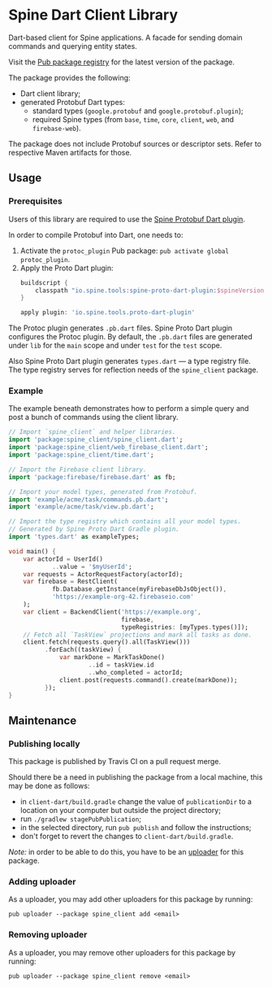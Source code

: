 # Spine Dart Client Library

Dart-based client for Spine applications. A facade for sending domain commands and querying entity
states.

Visit the [Pub package registry](https://pub.dev/packages/spine_client) for the latest version of
the package.

The package provides the following:
 - Dart client library;
 - generated Protobuf Dart types:
   - standard types (`google.protobuf` and `google.protobuf.plugin`);
   - required Spine types (from `base`, `time`, `core`, `client`, `web`, and `firebase-web`).
   
The package does not include Protobuf sources or descriptor sets. Refer to respective Maven
artifacts for those.

## Usage

### Prerequisites

Users of this library are required to use the [Spine Protobuf Dart plugin](https://github.com/SpineEventEngine/base/tree/master/tools/proto-dart-plugin).

In order to compile Protobuf into Dart, one needs to:
 1. Activate the `protoc_plugin` Pub package: `pub activate global protoc_plugin`.
 2. Apply the Proto Dart plugin:
    ```gradle
    buildscript {
        classpath "io.spine.tools:spine-proto-dart-plugin:$spineVersion"
    }

    apply plugin: 'io.spine.tools.proto-dart-plugin'
    ```

The Protoc plugin generates `.pb.dart` files. Spine Proto Dart plugin configures the Protoc plugin.
By default, the `.pb.dart` files are generated under `lib` for the `main` scope and under `test`
for the `test` scope.

Also Spine Proto Dart plugin generates `types.dart` — a type registry file. The type registry serves
for reflection needs of the `spine_client` package.

### Example

The example beneath demonstrates how to perform a simple query and post a bunch of commands using
the client library.

```dart
// Import `spine_client` and helper libraries.
import 'package:spine_client/spine_client.dart';
import 'package:spine_client/web_firebase_client.dart';
import 'package:spine_client/time.dart';

// Import the Firebase client library.
import 'package:firebase/firebase.dart' as fb;

// Import your model types, generated from Protobuf.
import 'example/acme/task/commands.pb.dart';
import 'example/acme/task/view.pb.dart';

// Import the type registry which contains all your model types.
// Generated by Spine Proto Dart Gradle plugin.
import 'types.dart' as exampleTypes;

void main() {
    var actorId = UserId()
            ..value = '$myUserId';
    var requests = ActorRequestFactory(actorId);
    var firebase = RestClient(
            fb.Database.getInstance(myFirebaseDbJsObject()),
            'https://example-org-42.firebaseio.com'
    );
    var client = BackendClient('https://example.org',
                               firebase,
                               typeRegistries: [myTypes.types()]);
    // Fetch all `TaskView` projections and mark all tasks as done.
    client.fetch(requests.query().all(TaskView()))
          .forEach((taskView) {
              var markDone = MarkTaskDone()
                      ..id = taskView.id
                      ..who_completed = actorId;
              client.post(requests.command().create(markDone));
          });
}
```

## Maintenance

### Publishing locally

This package is published by Travis CI on a pull request merge.

Should there be a need in publishing the package from a local machine, this may be done as follows:
 - in `client-dart/build.gradle` change the value of `publicationDir` to a location on your computer
but outside the project directory;
 - run `./gradlew stagePubPublication`;
 - in the selected directory, run `pub publish` and follow the instructions;
 - don't forget to revert the changes to `client-dart/build.gradle`.

_Note:_ in order to be able to do this, you have to be an [uploader](https://dart.dev/tools/pub/cmd/pub-uploader)
for this package.

### Adding uploader

As a uploader, you may add other uploaders for this package by running:
```shell
pub uploader --package spine_client add <email>
```

### Removing uploader

As a uploader, you may remove other uploaders for this package by running:
```shell
pub uploader --package spine_client remove <email>
```
